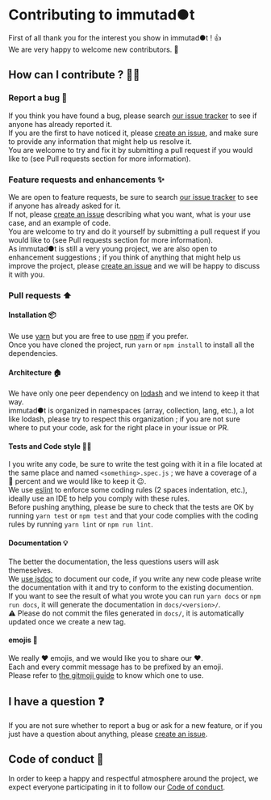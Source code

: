 # Contributing to immutad●t
First of all thank you for the interest you show in immutad●t ! :+1:<br />
We are very happy to welcome new contributors. :tada:

## How can I contribute ? :man_technologist:
### Report a bug :bug:
If you think you have found a bug, please search [our issue tracker][issues] to see if anyone has already reported it.<br />
If you are the first to have noticed it, please [create an issue][new_issue], and make sure to provide any information that might help us resolve it.<br />
You are welcome to try and fix it by submitting a pull request if you would like to (see Pull requests section for more information).

### Feature requests and enhancements :sparkles:
We are open to feature requests, be sure to search [our issue tracker][issues] to see if anyone has already asked for it.<br />
If not, please [create an issue][new_issue] describing what you want, what is your use case, and an example of code.<br />
You are welcome to try and do it yourself by submitting a pull request if you would like to (see Pull requests section for more information).<br />
As immutad●t is still a very young project, we are also open to enhancement suggestions ; if you think of anything that might help us improve the project, please [create an issue][new_issue] and we will be happy to discuss it with you.

### Pull requests :arrow_up:
#### Installation :package:
We use [yarn](https://yarnpkg.com/) but you are free to use [npm](https://www.npmjs.com/) if you prefer.<br />
Once you have cloned the project, run `yarn` or `npm install` to install all the dependencies.

#### Architecture :house:
We have only one peer dependency on [lodash](https://lodash.com/) and we intend to keep it that way.<br />
immutad●t is organized in namespaces (array, collection, lang, etc.), a lot like lodash, please try to respect this organization ; if you are not sure where to put your code, ask for the right place in your issue or PR.

#### Tests and Code style :policeman:
I you write any code, be sure to write the test going with it in a file located at the same place and named `<something>.spec.js` ; we have a coverage of a :100: percent and we would like to keep it :wink:.<br />
We use [eslint](http://eslint.org/) to enforce some coding rules (2 spaces indentation, etc.), ideally use an IDE to help you comply with these rules.<br />
Before pushing anything, please be sure to check that the tests are OK by running `yarn test` or `npm test` and that your code complies with the coding rules by running `yarn lint` or `npm run lint`.

#### Documentation :bulb:
The better the documentation, the less questions users will ask themeselves.<br />
We [use jsdoc](http://usejsdoc.org/) to document our code, if you write any new code please write the documentation with it and try to conform to the existing documention.<br />
If you want to see the result of what you wrote you can run `yarn docs` or `npm run docs`, it will generate the documentation in `docs/<version>/`.<br />
:warning: Please do not commit the files generated in `docs/`, it is automatically updated once we create a new tag.

#### emojis :beers:
We really :heart: emojis, and we would like you to share our :heart:.<br />
Each and every commit message has to be prefixed by an emoji.<br />
Please refer to [the gitmoji guide](https://gitmoji.carloscuesta.me/) to know which one to use.

## I have a question :question:
If you are not sure whether to report a bug or ask for a new feature, or if you just have a question about anything, please [create an issue][new_issue].

## Code of conduct :page_facing_up:
In order to keep a happy and respectful atmosphere around the project, we expect everyone participating in it to follow our [Code of conduct](https://github.com/Zenika/immutadot/blob/master/.github/CODE_OF_CONDUCT.md).

[issues]: https://github.com/Zenika/immutadot/issues
[new_issue]: https://github.com/Zenika/immutadot/issues/new
